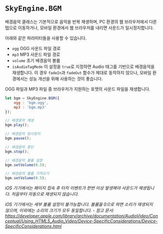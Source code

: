# `SkyEngine.BGM`
배경음악 클래스는 기본적으로 음악을 반복 재생하며, PC 환경의 웹 브라우저에서 다른 탭으로 이동하거나, 모바일 환경에서 웹 브라우저를 내리면 사운드가 일시정지합니다.

아래와 같은 파라미터들을 사용할 수 있습니다.

- `ogg` OGG 사운드 파일 경로
- `mp3` MP3 사운드 파일 경로
- `volume` 초기 배경음악 볼륨
- `isAudioTagMode` 이 설정을 `true`로 지정하면 Audio 태그를 기반으로 배경음악을 재생합니다. 이 경우 `fadeIn`과 `fadeOut` 함수가 제대로 동작하지 않으나, 모바일 환경에서는 성능 개선을 위해 사용하는 것이 좋습니다.

OGG 파일과 MP3 파일 중 브라우저가 지원하는 포맷의 사운드 파일을 재생합니다.

```javascript
let bgm = SkyEngine.BGM({
	ogg : 'bgm.ogg',
	mp3 : 'bgm.mp3'
});

// 배경음악 재생
bgm.play();

// 배경음악 일시정지
bgm.pause();

// 배경음악 중단
bgm.stop();

// 배경음악 볼륨 설정
bgm.setVolume(0.5);

// 배경음악 볼륨 가져오기
bgm.setVolume(0.5);
```

*iOS 기기에서는 페이지 접속 후 터치 이벤트가 한번 이상 발생해야 사운드가 재생됩니다. 처음부터 자동으로 재생되지 않습니다.*

*iOS 기기에서는 세부 볼륨 설정이 불가능합니다. 볼륨을 0으로 하면 소리가 재생되지 않으며, 이외에는 소리의 크기가 모두 동일합니다. - 참고 문서: https://developer.apple.com/library/archive/documentation/AudioVideo/Conceptual/Using_HTML5_Audio_Video/Device-SpecificConsiderations/Device-SpecificConsiderations.html*